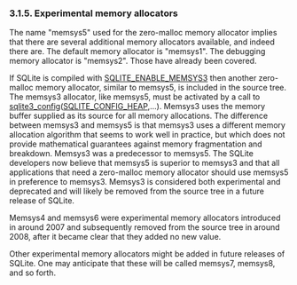 ### 3\.1\.5\. Experimental memory allocators


The name "memsys5" used for the zero\-malloc memory allocator implies
that there are several additional memory allocators available, and indeed
there are. The default memory allocator is "memsys1". The debugging
memory allocator is "memsys2". Those have already been covered.


If SQLite is compiled with [SQLITE\_ENABLE\_MEMSYS3](compile.html#enable_memsys3) then another
zero\-malloc memory allocator, similar to memsys5, is included in the
source tree. The memsys3 allocator, like memsys5, must be activated
by a call to [sqlite3\_config](c3ref/config.html)([SQLITE\_CONFIG\_HEAP](c3ref/c_config_covering_index_scan.html#sqliteconfigheap),...). Memsys3
uses the memory buffer supplied as its source for all memory allocations.
The difference between memsys3 and memsys5 is that memsys3 uses a
different memory allocation algorithm that seems to work well in
practice, but which does not provide mathematical
guarantees against memory fragmentation and breakdown. Memsys3 was
a predecessor to memsys5\. The SQLite developers now believe that 
memsys5 is superior to
memsys3 and that all applications that need a zero\-malloc memory
allocator should use memsys5 in preference to memsys3\. Memsys3 is
considered both experimental and deprecated and will likely be removed 
from the source tree in a future release of SQLite.


Memsys4 and memsys6 were experimental memory allocators
introduced in around 2007 and subsequently removed from the
source tree in around 2008, after it became clear that they
added no new value.


Other experimental memory allocators might be added in future releases
of SQLite. One may anticipate that these will be called memsys7, memsys8,
and so forth.



